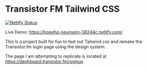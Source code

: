 # Transistor FM Tailwind CSS 
[![Netlify Status](https://api.netlify.com/api/v1/badges/7856d343-0062-4b83-990a-7f08b2f4374d/deploy-status)](https://app.netlify.com/sites/hopeful-neumann-38244c/deploys)

Live Demo: https://hopeful-neumann-38244c.netlify.com/

This is a project built for fun to test out Tailwind.css and remake the Transistor.fm login page using the design system.

The page I am attempting to replicate is located at https://dashboard.transistor.fm/signup